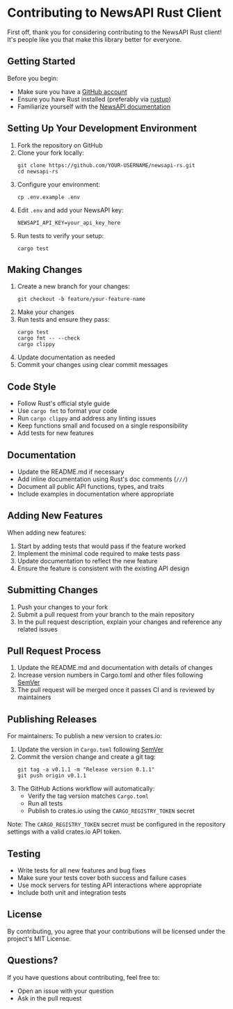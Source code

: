 # Contributing to NewsAPI Rust Client

First off, thank you for considering contributing to the NewsAPI Rust client! It's people like you that make this library better for everyone.

## Getting Started

Before you begin:
- Make sure you have a [GitHub account](https://github.com/signup/free)
- Ensure you have Rust installed (preferably via [rustup](https://rustup.rs/))
- Familiarize yourself with the [NewsAPI documentation](https://newsapi.org/docs)

## Setting Up Your Development Environment

1. Fork the repository on GitHub
2. Clone your fork locally:
   ```
   git clone https://github.com/YOUR-USERNAME/newsapi-rs.git
   cd newsapi-rs
   ```
3. Configure your environment:
   ```
   cp .env.example .env
   ```
4. Edit `.env` and add your NewsAPI key:
   ```
   NEWSAPI_API_KEY=your_api_key_here
   ```
5. Run tests to verify your setup:
   ```
   cargo test
   ```

## Making Changes

1. Create a new branch for your changes:
   ```
   git checkout -b feature/your-feature-name
   ```
2. Make your changes
3. Run tests and ensure they pass:
   ```
   cargo test
   cargo fmt -- --check
   cargo clippy
   ```
4. Update documentation as needed
5. Commit your changes using clear commit messages

## Code Style

- Follow Rust's official style guide
- Use `cargo fmt` to format your code
- Run `cargo clippy` and address any linting issues
- Keep functions small and focused on a single responsibility
- Add tests for new features

## Documentation

- Update the README.md if necessary
- Add inline documentation using Rust's doc comments (`///`)
- Document all public API functions, types, and traits
- Include examples in documentation where appropriate

## Adding New Features

When adding new features:

1. Start by adding tests that would pass if the feature worked
2. Implement the minimal code required to make tests pass
3. Update documentation to reflect the new feature
4. Ensure the feature is consistent with the existing API design

## Submitting Changes

1. Push your changes to your fork
2. Submit a pull request from your branch to the main repository
3. In the pull request description, explain your changes and reference any related issues

## Pull Request Process

1. Update the README.md and documentation with details of changes
2. Increase version numbers in Cargo.toml and other files following [SemVer](http://semver.org/)
3. The pull request will be merged once it passes CI and is reviewed by maintainers

## Publishing Releases

For maintainers: To publish a new version to crates.io:

1. Update the version in `Cargo.toml` following [SemVer](http://semver.org/)
2. Commit the version change and create a git tag:
   ```
   git tag -a v0.1.1 -m "Release version 0.1.1"
   git push origin v0.1.1
   ```
3. The GitHub Actions workflow will automatically:
   - Verify the tag version matches `Cargo.toml`
   - Run all tests
   - Publish to crates.io using the `CARGO_REGISTRY_TOKEN` secret

Note: The `CARGO_REGISTRY_TOKEN` secret must be configured in the repository settings with a valid crates.io API token.

## Testing

- Write tests for all new features and bug fixes
- Make sure your tests cover both success and failure cases
- Use mock servers for testing API interactions where appropriate
- Include both unit and integration tests

## License

By contributing, you agree that your contributions will be licensed under the project's MIT License.

## Questions?

If you have questions about contributing, feel free to:
- Open an issue with your question
- Ask in the pull request
